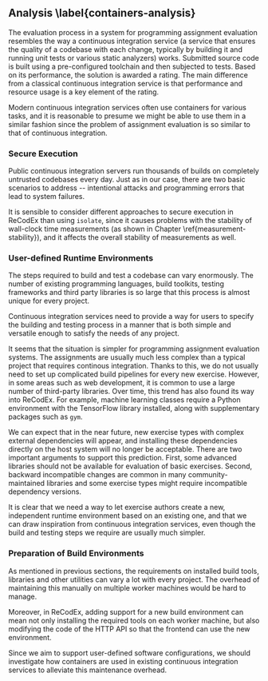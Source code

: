 ## Analysis \label{containers-analysis}

The evaluation process in a system for programming assignment evaluation 
resembles the way a continuous integration service (a service that ensures the 
quality of a codebase with each change, typically by building it and running 
unit tests or various static analyzers) works. Submitted source code is built 
using a pre-configured toolchain and then subjected to tests. Based on its 
performance, the solution is awarded a rating. The main difference from a 
classical continuous integration service is that performance and resource usage 
is a key element of the rating.

Modern continuous integration services often use containers for various tasks, 
and it is reasonable to presume we might be able to use them in a similar 
fashion since the problem of assignment evaluation is so similar to that of 
continuous integration.

### Secure Execution

Public continuous integration servers run thousands of builds on completely 
untrusted codebases every day. Just as in our case, there are two basic 
scenarios to address -- intentional attacks and programming errors that lead to 
system failures.

It is sensible to consider different approaches to secure execution in ReCodEx 
than using `isolate`, since it causes problems with the stability of wall-clock 
time measurements (as shown in Chapter \ref{measurement-stability}), and it 
affects the overall stability of measurements as well.

### User-defined Runtime Environments

The steps required to build and test a codebase can vary enormously. The number 
of existing programming languages, build toolkits, testing frameworks and third 
party libraries is so large that this process is almost unique for every 
project.

Continuous integration services need to provide a way for users to specify the 
building and testing process in a manner that is both simple and versatile 
enough to satisfy the needs of any project.

It seems that the situation is simpler for programming assignment evaluation 
systems. The assignments are usually much less complex than a typical project 
that requires continous integration. Thanks to this, we do not usually need to 
set up complicated build pipelines for every new exercise. However, in some 
areas such as web development, it is common to use a large number of third-party 
libraries. Over time, this trend has also found its way into ReCodEx. For 
example, machine learning classes require a Python environment with the 
TensorFlow library installed, along with supplementary packages such as `gym`. 

We can expect that in the near future, new exercise types with complex external 
dependencies will appear, and installing these dependencies directly on the host 
system will no longer be acceptable. There are two important arguments to 
support this prediction. First, some advanced libraries should not be available 
for evaluation of basic exercises. Second, backward incompatible changes are 
common in many community-maintained libraries and some exercise types might 
require incompatible dependency versions.

It is clear that we need a way to let exercise authors create a new, independent 
runtime environment based on an existing one, and that we can draw inspiration 
from continuous integration services, even though the build and testing steps we 
require are usually much simpler.

### Preparation of Build Environments

As mentioned in previous sections, the requirements on installed build tools, 
libraries and other utilities can vary a lot with every project. The overhead of 
maintaining this manually on multiple worker machines would be hard to manage.

Moreover, in ReCodEx, adding support for a new build environment can mean not 
only installing the required tools on each worker machine, but also modifying 
the code of the HTTP API so that the frontend can use the new environment.

Since we aim to support user-defined software configurations, we should 
investigate how containers are used in existing continuous integration services 
to alleviate this maintenance overhead.
